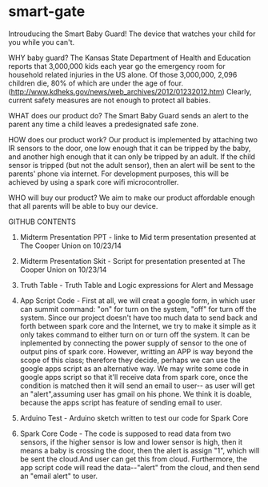 smart-gate
==========

Introuducing the Smart Baby Guard! The device that watches your child for you while you can't.

WHY baby guard?
The Kansas State Department of Health and Education reports that 3,000,000 kids each year go the emergency room for household related injuries in the US alone. Of those 3,000,000, 2,096 children die, 80% of which are under the age of four. (http://www.kdheks.gov/news/web_archives/2012/01232012.htm) Clearly, current safety measures are not enough to protect all babies.

WHAT does our product do?
The Smart Baby Guard sends an alert to the parent any time a child leaves a predesignated safe zone.

HOW does our product work?
Our product is implemented by attaching two IR sensors to the door, one low enough that it can be tripped by the baby, and another high enough that it can only be tripped by an adult. If the child sensor is tripped (but not the adult sensor), then an alert will be sent to the parents' phone via internet. For development purposes, this will be achieved by using a spark core wifi microcontroller.

WHO will buy our product?
We aim to make our product affordable enough that all parents will be able to buy our device.

GITHUB CONTENTS

1. Midterm Presentation PPT - linke to Mid term presentation presented at The Cooper Union on 10/23/14 

2. Midterm Presentation Skit - Script for presentation presented at The Cooper Union on 10/23/14

3. Truth Table - Truth Table and Logic expressions for Alert and Message

4. App Script Code - First at all, we will creat a google form, in which user can summit command: "on" for turn on the system, "off" for turn off the system. Since our project doesn't have too much data to send back and forth between spark core and the Internet, we try to make it simple as it only takes command to either turn on or turn off the system. It can be inplemented by connecting the power supply of sensor to the one of output pins of spark core.
However, writting an APP is way beyond the scope of this class; therefore they decide, perhaps we can use the google apps script as an alternative way. We may write some code in google apps script so that it'll receive data from spark core, once the condition is matched then it will send an email to user-- as user will get an "alert",assuming user has gmail on his phone. We think it is doable, because the apps script has feature of sending email to user.

5. Arduino Test - Arduino sketch written to test our code for Spark Core

6. Spark Core Code - The code is supposed to read data from two sensors, if the higher sensor is low and lower sensor is high, then it means a baby is crossing the door, then the alert is assign "1", which will be sent the cloud.And user can get this from cloud. Furthermore, the app script code will read the data--"alert" from the cloud, and then send an "email alert" to user.

